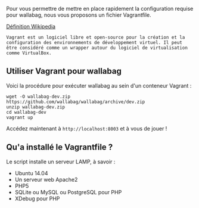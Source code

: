 Pour vous permettre de mettre en place rapidement la configuration requise pour wallabag, nous vous proposons un fichier Vagrantfile.

[Définition Wikipedia](http://fr.wikipedia.org/wiki/Vagrant)

    Vagrant est un logiciel libre et open-source pour la création et la configuration des environnements de développement virtuel. Il peut être considéré comme un wrapper autour du logiciel de virtualisation comme VirtualBox.
    
## Utiliser Vagrant pour wallabag

Voici la procédure pour exécuter wallabag au sein d'un conteneur Vagrant : 

    wget -O wallabag-dev.zip https://github.com/wallabag/wallabag/archive/dev.zip 
    unzip wallabag-dev.zip 
    cd wallabag-dev 
    vagrant up

Accédez maintenant à `http://localhost:8003` et à vous de jouer !

## Qu'a installé le Vagrantfile ?
Le script installe un serveur LAMP, à savoir : 
* Ubuntu 14.04
* Un serveur web Apache2
* PHP5
* SQLite ou MySQL ou PostgreSQL pour PHP
* XDebug pour PHP
